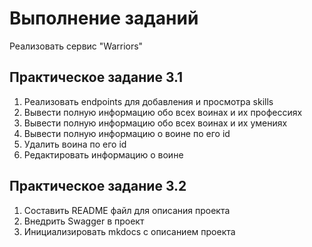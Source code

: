 # Выполнение заданий
Реализовать сервис "Warriors"

## Практическое задание 3.1
1) Реализовать endpoints для добавления и просмотра skills
2) Вывести полную информацию обо всех воинах и их профессиях
3) Вывести полную информацию обо всех воинах и их умениях
4) Вывести полную информацию о воине по его id
5) Удалить воина по его id
6) Редактировать информацию о воине


## Практическое задание 3.2

1) Составить README файл для описания проекта
2) Внедрить Swagger в проект
3) Инициализировать mkdocs с описанием проекта